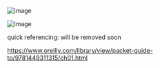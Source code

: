 ![image](https://user-images.githubusercontent.com/25344978/228808214-d5d6db7c-b7b5-4075-b920-92cc718975d6.png)


![image](https://user-images.githubusercontent.com/25344978/228808471-78531d89-3a9f-41a4-814c-7b55990f4ecf.png)



quick referencing: will be removed soon

https://www.oreilly.com/library/view/packet-guide-to/9781449311315/ch01.html

